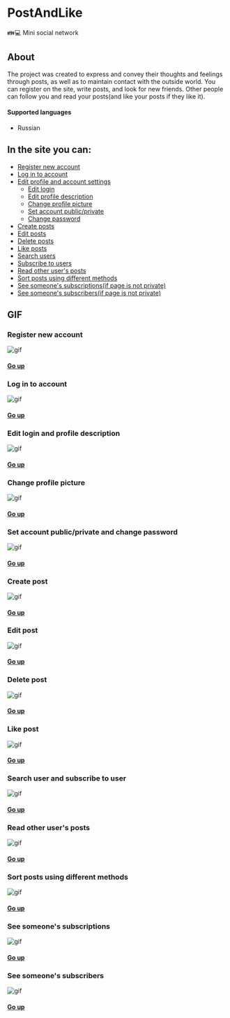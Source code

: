 # PostAndLike
👪💻 Mini social network

## About
The project was created to express and convey their thoughts and feelings through posts, as well as to maintain contact with the outside world. 
You can register on the site, write posts, and look for new friends. Other people can follow you and read your posts(and like your posts if they like it).

#### Supported languages
+ Russian

## In the site you can:
+ [Register new account](#register-new-account)
+ [Log in to account](#log-in-to-account)
+ [Edit profile and account settings](#edit-login-and-profile-description)
    + [Edit login](#edit-login-and-profile-description)
    + [Edit profile description](#edit-login-and-profile-description)
    + [Change profile picture](#change-profile-picture)
    + [Set account public/private](#set-account-publicprivate-and-change-password)
    + [Change password](#set-account-publicprivate-and-change-password)
+ [Create posts](#create-post)
+ [Edit posts](#edit-post)
+ [Delete posts](#delete-post)
+ [Like posts](#like-post)
+ [Search users](#search-user-and-subscribe-to-user)
+ [Subscribe to users](#search-user-and-subscribe-to-user)
+ [Read other user's posts](#read-other-users-posts)
+ [Sort posts using different methods](#sort-posts-using-different-methods)
+ [See someone's subscriptions(if page is not private)](#see-someones-subscriptions)
+ [See someone's subscribers(if page is not private)](#see-someones-subscribers)



## GIF

### Register new account
![gif](http://g.recordit.co/p2Gyu7M1Ey.gif)

#### [Go up](#in-the-site-you-can)

### Log in to account
![gif](http://g.recordit.co/85SFbD8GT3.gif)

#### [Go up](#in-the-site-you-can)

### Edit login and profile description
![gif](http://g.recordit.co/EHfu8CDpBP.gif)

#### [Go up](#in-the-site-you-can)

### Change profile picture
![gif](http://g.recordit.co/mSC038sskc.gif)

#### [Go up](#in-the-site-you-can)

### Set account public/private and change password
![gif](http://g.recordit.co/nR7TNMwibk.gif)

#### [Go up](#in-the-site-you-can)

### Create post
![gif](http://g.recordit.co/Uij814Ek9u.gif)

#### [Go up](#in-the-site-you-can)

### Edit post
![gif](http://g.recordit.co/6Wys8aiyIQ.gif)

#### [Go up](#in-the-site-you-can)

### Delete post
![gif](http://g.recordit.co/7CoKoIja1y.gif)

#### [Go up](#in-the-site-you-can)

### Like post
![gif](http://g.recordit.co/ehPkH4K546.gif)

#### [Go up](#in-the-site-you-can)

### Search user and subscribe to user
![gif](http://g.recordit.co/HxINnb3iFF.gif)

#### [Go up](#in-the-site-you-can)

### Read other user's posts
![gif](http://g.recordit.co/8KMmJSiOvF.gif)

#### [Go up](#in-the-site-you-can)

### Sort posts using different methods
![gif](http://g.recordit.co/LQG2pGjED0.gif)

#### [Go up](#in-the-site-you-can)

### See someone's subscriptions
![gif](http://g.recordit.co/t1u2FDvFQO.gif)

#### [Go up](#in-the-site-you-can)

### See someone's subscribers
![gif](http://g.recordit.co/vv8LbuaAqT.gif)

#### [Go up](#in-the-site-you-can)

